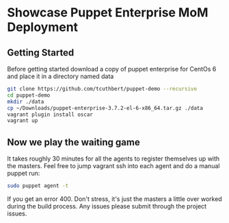 # Showcase Puppet Enterprise MoM Deployment

## Getting Started

Before getting started download a copy of puppet enterprise for CentOs 6 and place it in a directory named data

```bash
git clone https://github.com/tcuthbert/puppet-demo --recursive
cd puppet-demo
mkdir ./data
cp ~/Downloads/puppet-enterprise-3.7.2-el-6-x86_64.tar.gz ./data
vagrant plugin install oscar
vagrant up
```

## Now we play the waiting game

It takes roughly 30 minutes for all the agents to register themselves up with the masters. Feel free to jump vagrant ssh into each agent and do a manual puppet run:

```bash
sudo puppet agent -t
```

If you get an error 400. Don't stress, it's just the masters a little over worked during the build process. Any issues please submit through the project issues.
